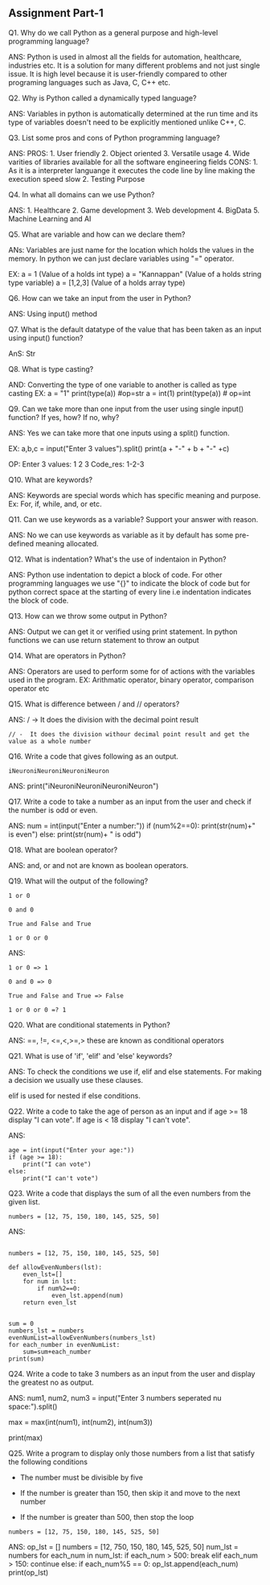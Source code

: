 ## Assignment Part-1
Q1. Why do we call Python as a general purpose and high-level programming language?

ANS: Python is used in almost all the fields for automation, healthcare, industries etc. It is a solution for many different problems and not just single issue. It is high level because it is user-friendly compared to other programing languages such as Java, C, C++ etc.

Q2. Why is Python called a dynamically typed language?

ANS: Variables in python is automatically determined at the run time and its type of variables doesn't need to be explicitly mentioned unlike C++, C.

Q3. List some pros and cons of Python programming language?

ANS: PROS:
        1. User friendly
        2. Object oriented
        3. Versatile usage
        4. Wide varities of libraries available for all the software engineering fields
     CONS:
        1. As it is a interpreter languange it executes the code line by line making the execution speed slow
        2. Testing Purpose
        

Q4. In what all domains can we use Python?

ANS: 1. Healthcare
     2. Game development
     3. Web development
     4. BigData
     5. Machine Learning and AI

Q5. What are variable and how can we declare them?

ANs: Variables are just name for the location which holds the values in the memory. In python we can just declare variables using "=" operator.

EX: a = 1 (Value of a holds int type)
    a = "Kannappan" (Value of a holds string type variable)
    a = [1,2,3] (Value of a holds array type)

Q6. How can we take an input from the user in Python?

ANS: Using input() method

Q7. What is the default datatype of the value that has been taken as an input using input() function?

AnS: Str

Q8. What is type casting?

AND: Converting the type of one variable to another is called as type casting
EX: a = "1"
    print(type(a)) #op=str
    a = int(1)
    print(type(a)) # op=int

Q9. Can we take more than one input from the user using single input() function? If yes, how? If no, why?

ANS: Yes we can take more that one inputs using a split() function.

EX: a,b,c = input("Enter 3 values").split()
    print(a + "-" + b + "-" +c)

OP: Enter 3 values:
    1 2 3
Code_res: 
    1-2-3
    
Q10. What are keywords?

ANS: Keywords are special words which has specific meaning and purpose. Ex: For, if, while, and, or etc.

Q11. Can we use keywords as a variable? Support your answer with reason.

ANS: No we can use keywords as variable as it by default has some pre-defined meaning allocated.

Q12. What is indentation? What's the use of indentaion in Python?

ANS: Python use indentation to depict a block of code. For other programming languages we use "{}" to indicate the block of code but for python correct space at the starting of every line i.e indentation indicates the block of code.

Q13. How can we throw some output in Python?

ANS: Output we can get it or verified using print statement. In python functions we can use return statement to throw an output

Q14. What are operators in Python?

ANS: Operators are used to perform some for of actions with the variables used in the program. 
EX: Arithmatic operator, binary operator, comparison operator etc

Q15. What is difference between / and // operators?

ANS: / -> It does the division with the decimal point result

    // -  It does the division withour decimal point result and get the value as a whole number

Q16. Write a code that gives following as an output.
```
iNeuroniNeuroniNeuroniNeuron
```
ANS: print("iNeuroniNeuroniNeuroniNeuron")

Q17. Write a code to take a number as an input from the user and check if the number is odd or even.

ANS: num = int(input("Enter a number:"))
     if (num%2==0):
        print(str(num)+" is even")
     else:
        print(str(num)+ " is odd")


Q18. What are boolean operator?

ANS: and, or and not are known as boolean operators.

Q19. What will the output of the following?
```
1 or 0

0 and 0

True and False and True

1 or 0 or 0
```

ANS:

    1 or 0 => 1

    0 and 0 => 0

    True and False and True => False

    1 or 0 or 0 =? 1


Q20. What are conditional statements in Python?

ANS: ==, !=, <=,<,>=,> these are known as conditional operators

Q21. What is use of 'if', 'elif' and 'else' keywords?

ANS: To check the conditions we use if, elif and else statements. For making a decision we usually use these clauses.

elif is used for nested if else conditions.


Q22. Write a code to take the age of person as an input and if age >= 18 display "I can vote". If age is < 18 display "I can't vote".

ANS:

    age = int(input("Enter your age:"))
    if (age >= 18):
        print("I can vote")
    else:
        print("I can't vote")

Q23. Write a code that displays the sum of all the even numbers from the given list.
```
numbers = [12, 75, 150, 180, 145, 525, 50]
```

ANS: 
```

numbers = [12, 75, 150, 180, 145, 525, 50]

def allowEvenNumbers(lst):
    even_lst=[]
    for num in lst:
        if num%2==0:
            even_lst.append(num)
    return even_lst


sum = 0
numbers_lst = numbers
evenNumList=allowEvenNumbers(numbers_lst)
for each_number in evenNumList:
    sum=sum+each_number
print(sum)
```
     

Q24. Write a code to take 3 numbers as an input from the user and display the greatest no as output.

ANS:
num1, num2, num3 = input("Enter 3 numbers seperated nu space:").split()

max = max(int(num1), int(num2), int(num3))

print(max)

Q25. Write a program to display only those numbers from a list that satisfy the following conditions

- The number must be divisible by five

- If the number is greater than 150, then skip it and move to the next number

- If the number is greater than 500, then stop the loop
```
numbers = [12, 75, 150, 180, 145, 525, 50]
```

ANS:
op_lst = []
numbers = [12, 750, 150, 180, 145, 525, 50]
num_lst = numbers
for each_num in num_lst:
        if each_num > 500:
            break
        elif each_num > 150:
            continue
        else:
            if each_num%5 == 0:
                op_lst.append(each_num) 
print(op_lst)
